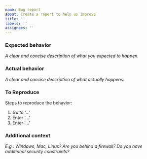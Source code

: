 ```yaml
---
name: Bug report
about: Create a report to help us improve
title: ''
labels: ''
assignees: ''
---
```


### Expected behavior

_A clear and concise description of what you expected to happen._

### Actual behavior

_A clear and concise description of what actually happens._

### To Reproduce

Steps to reproduce the behavior:

1. Go to '...'
1. Enter '...'
1. Enter '...'

### Additional context

_E.g.: Windows, Mac, Linux? Are you behind a firewall? Do you have additional security constraints?_
